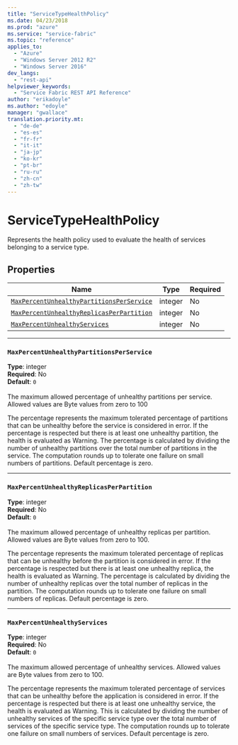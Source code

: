 ```yaml
---
title: "ServiceTypeHealthPolicy"
ms.date: 04/23/2018
ms.prod: "azure"
ms.service: "service-fabric"
ms.topic: "reference"
applies_to: 
  - "Azure"
  - "Windows Server 2012 R2"
  - "Windows Server 2016"
dev_langs: 
  - "rest-api"
helpviewer_keywords: 
  - "Service Fabric REST API Reference"
author: "erikadoyle"
ms.author: "edoyle"
manager: "gwallace"
translation.priority.mt: 
  - "de-de"
  - "es-es"
  - "fr-fr"
  - "it-it"
  - "ja-jp"
  - "ko-kr"
  - "pt-br"
  - "ru-ru"
  - "zh-cn"
  - "zh-tw"
---
```

# ServiceTypeHealthPolicy

Represents the health policy used to evaluate the health of services belonging to a service type.


## Properties
| Name | Type | Required |
| --- | --- | --- |
| [`MaxPercentUnhealthyPartitionsPerService`](#maxpercentunhealthypartitionsperservice) | integer | No |
| [`MaxPercentUnhealthyReplicasPerPartition`](#maxpercentunhealthyreplicasperpartition) | integer | No |
| [`MaxPercentUnhealthyServices`](#maxpercentunhealthyservices) | integer | No |

____
### `MaxPercentUnhealthyPartitionsPerService`
__Type__: integer <br/>
__Required__: No<br/>
__Default__: `0` <br/>
<br/>
The maximum allowed percentage of unhealthy partitions per service. Allowed values are Byte values from zero to 100

The percentage represents the maximum tolerated percentage of partitions that can be unhealthy before the service is considered in error.
If the percentage is respected but there is at least one unhealthy partition, the health is evaluated as Warning.
The percentage is calculated by dividing the number of unhealthy partitions over the total number of partitions in the service.
The computation rounds up to tolerate one failure on small numbers of partitions. Default percentage is zero.


____
### `MaxPercentUnhealthyReplicasPerPartition`
__Type__: integer <br/>
__Required__: No<br/>
__Default__: `0` <br/>
<br/>
The maximum allowed percentage of unhealthy replicas per partition. Allowed values are Byte values from zero to 100.

The percentage represents the maximum tolerated percentage of replicas that can be unhealthy before the partition is considered in error.
If the percentage is respected but there is at least one unhealthy replica, the health is evaluated as Warning.
The percentage is calculated by dividing the number of unhealthy replicas over the total number of replicas in the partition.
The computation rounds up to tolerate one failure on small numbers of replicas. Default percentage is zero.


____
### `MaxPercentUnhealthyServices`
__Type__: integer <br/>
__Required__: No<br/>
__Default__: `0` <br/>
<br/>
The maximum allowed percentage of unhealthy services. Allowed values are Byte values from zero to 100.

The percentage represents the maximum tolerated percentage of services that can be unhealthy before the application is considered in error.
If the percentage is respected but there is at least one unhealthy service, the health is evaluated as Warning.
This is calculated by dividing the number of unhealthy services of the specific service type over the total number of services of the specific service type.
The computation rounds up to tolerate one failure on small numbers of services. Default percentage is zero.

